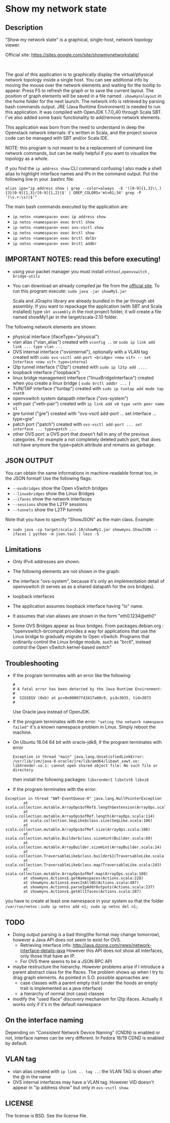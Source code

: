 Show my network state
=====================


Description
-----------

"Show my network state" is a graphical, single-host, network topology viewer.

Official site: https://sites.google.com/site/showmynetworkstate/

<br>


The goal of this application is to graphically display the virtual/physical network topology inside a single host.
You can see additional info by moving the mouse over the network elements and waiting for the tooltip to appear.
Press F5 to refresh the graph or to save the current layout. The position of graph elements will be saved in a file named `.showmynslayout` in the home folder for the next launch. The network info is retrieved by parsing bash commands output. JRE (Java Runtime Environment) is  needed to run this application. It was compiled with OpenJDK 1.7.0_40 through Scala SBT. I've also added some basic functionality to add/remove network elements.



This application was born from the need to understand in deep the Openstack network internals: it's written in Scala, and the project source code can be managed with SBT and/or Scala IDE. 

NOTE: this program is not meant to be a replacement of command line network commands, but can be really helpful if you want to visualize the topology as a whole.


If you find the `ip address show` CLI command confusing I also made a shell alias to highlight interface names and IPs in the command output.
Put the following line in your .bashrc file:

`alias ipa="ip address show | grep --color=always  -E '([0-9]{1,3}\\.){3}[0-9]{1,3}/[0-9]{1,2}|$' | GREP_COLORS='mt=01;34' grep -P '(\s.+:\s)|$'"`


The main bash commands executed by the application are:

* `ip netns <namespace> exec ip address show`
* `ip netns <namespace> exec brctl show`
* `ip netns <namespace> exec ovs-vsctl show`
* `ip netns <namespace> exec brctl show`
* `ip netns <namespace> exec brctl delbr`
* `ip netns <namespace> exec brctl addbr`




IMPORTANT NOTES: read  this before executing!
---------------------------------------------

 

* using your packet manager you must install `ethtool`,`openvswitch` , `bridge-utils`

*  You can download an already compiled jar file from the [official site](https://sites.google.com/site/showmynetworkstate/). To run this program execute: 
     `sudo java -jar showMy1.jar`

   Scala and JGraphx library are already bundled in the jar through sbt assembly. If you want to repackage the application (with SBT and Scala installed) type `sbt assembly` in the root project folder, it will create a file named showMy1.jar in the target/scala-2.10  folder.
   


The following network elements are shown:

 * physical interface (ifaceType="physical") 
 * vlan alias ("vlan_alias")   created with `vconfig ..` or `sudo ip link add link ... type vlan ...` 
 * OVS internal interface ("ovsinternal"), optionally with a VLAN tag  created with `sudo ovs-vsctl add-port <bridge> <new vif> -- set Interface <new vif> type=internal`
 * l2tp tunnel interface ("l2tp")   created with `sudo ip l2tp add ....`
 * loopback interface ("loopback") 
 * linux bridge management interface ("linuxBridgeInterface")   created when you create a linux bridge ( `sudo brctl addbr ... `)
 * TUN/TAP interface ("tuntap")  created with `sudo ip tuntap add mode tap vnet0`
 * openvswitch system datapath interface ("ovs-system")
 * veth pair ("veth-pair")  created with `ip link add v0 type veth peer name v1`
 * gre tunnel ("gre")  created with "ovs-vsctl add-port ... set interface ... type=gre"
 * patch port  ("patch")   created with `ovs-vsctl add-port ... set interface ... type=patch ...`
 * other OVS port: a OVS port that doesn't fall in any of the previous categories. For example a not completely deleted patch port, that does not have anymore the type=patch attribute and  remains as garbage.


JSON OUTPUT
-----------

You can obtain the same informations in machine-readable format too, in the JSON format! Use the following flags:

  * `--ovsbridges`     show the Open vSwitch bridges
  * `--linuxbridges`   show the Linux Bridges  
  * `--ifaces`         show the network interfaces 
  * `--sessions`       show the L2TP sessions
  * `--tunnels`        show the L2TP tunnels

Note that you have to specify "ShowJSON" as the main class. Example:
  *  `sudo java -cp target/scala-2.10/showMy1.jar showmyns.ShowJSON --ifaces | python -m json.tool | less -S`

 
Limitations
-----------

* Only IPv4 addresses are shown. 

* The following elements are not shown in the graph:
 * the interface "ovs-system", because it's only an implementation detail of openvswitch (it serves as as a shared datapath for the ovs bridges).
 * loopback interfaces

* The application assumes loopback interface having  "lo" name.
* It assumes that vlan aliases are shown in the form "eth0.1234@eth0"


* Some OVS Bridges appear as linux bridges.
From packages.debian.org : 
"openvswitch-brcompat provides a way for applications that use the Linux bridge to gradually migrate to Open vSwitch. Programs that ordinarily control the Linux bridge module, such as "brctl", instead control the Open vSwitch kernel-based switch"


Troubleshooting
--------
* If the program terminates with an error like the following: 
    ```
    #
    # A fatal error has been detected by the Java Runtime Environment:
    #
    #  SIGSEGV (0xb) at pc=0x00007f43417a60c9, pid=3035, tid=3073
    #
    ```
    Use Oracle java instead of OpenJDK. 


* If the program terminates with the error: `"seting the network namespace failed"` it's a known namespace problem in Linux. Simply reboot the machine.

* On Ubuntu 16.04 64 bit with oracle-jdk8, if the program terminates with error 

    ```Exception in thread "main" java.lang.UnsatisfiedLinkError: /usr/lib/jvm/java-8-oracle/jre/lib/amd64/libawt_xawt.so: libXrender.so.1: cannot open shared object file: No such file or directory```  

    then install the following packages: `libxrender1 libxtst6 libxi6`
    
* If the program terminates with the error:
```
Exception in thread "AWT-EventQueue-0" java.lang.NullPointerException
        at scala.collection.mutable.ArrayOps$ofRef$.length$extension(ArrayOps.scala:114)
        at scala.collection.mutable.ArrayOps$ofRef.length(ArrayOps.scala:114)
        at scala.collection.SeqLike$class.size(SeqLike.scala:106)
        at scala.collection.mutable.ArrayOps$ofRef.size(ArrayOps.scala:108)
        at scala.collection.mutable.Builder$class.sizeHint(Builder.scala:69)
        at scala.collection.mutable.ArrayBuilder.sizeHint(ArrayBuilder.scala:24)
        at scala.collection.TraversableLike$class.builder$1(TraversableLike.scala:240)
        at scala.collection.TraversableLike$class.map(TraversableLike.scala:243)
        at scala.collection.mutable.ArrayOps$ofRef.map(ArrayOps.scala:108)
        at showmyns.Actions$.getNamespaces(Actions.scala:228)
        at showmyns.Actions$.execInAllNS(Actions.scala:487)
        at showmyns.Actions$.parseIpAddrOutputs(Actions.scala:237)
        at showmyns.Actions$.getAllIfaces(Actions.scala:287)
```
you have to create at least one namespace in your system so that the folder `/var/run/netns` :
```sudo ip netns add n1; sudo ip netns del n1;```

TODO
----

* Doing output parsing is a bad thing(the format may change tomorrow), however a Java API does not seem to exist for OVS. 
  * Retrieving interface info: http://java.dzone.com/news/network-interface-details-java
    However this API does not show all interfaces, only those that have an IP.
  * For OVS there seems to be a JSON RPC API
* maybe restructure the hierarchy. However problems arise if I introduce a parent abstract class for the Ifaces. The problem shows up when I try to drag graph elements.  As pointed in S.O. possible approaches are: 
  * case classes with a parent empty trait (under the hoods an empty trait is implemented as a java interface)
  * a hierarchy of normal (not case) classes 
* modify the "used iface" discovery mechanism for l2tp ifaces. Actually it works only if it's in the default namespace
 

On the interface naming
-----------------------
Depending on  "Consistent Network Device Naming" (CNDN) is enabled or not, interface names can be very different. 
In Fedora 18/19 CDND  is enabled by default.



VLAN tag
--------
* vlan alias created with `ip link .. tag ..`: the VLAN TAG is shown after the @ in the name
* OVS internal interfaces may have a VLAN tag. However VID doesn't appear in "ip address show" but only in `ovs-vsctl show`.



	
	
LICENSE 
-------
The license is BSD. See the license file.	
	
	



